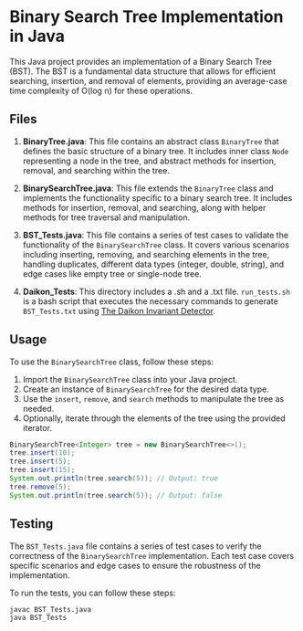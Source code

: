 # Binary Search Tree Implementation in Java

This Java project provides an implementation of a Binary Search Tree (BST). The BST is a fundamental data structure that allows for efficient searching, insertion, and removal of elements, providing an average-case time complexity of O(log n) for these operations.

## Files

1. **BinaryTree.java**: This file contains an abstract class `BinaryTree` that defines the basic structure of a binary tree. It includes inner class `Node` representing a node in the tree, and abstract methods for insertion, removal, and searching within the tree.

2. **BinarySearchTree.java**: This file extends the `BinaryTree` class and implements the functionality specific to a binary search tree. It includes methods for insertion, removal, and searching, along with helper methods for tree traversal and manipulation.

3. **BST_Tests.java**: This file contains a series of test cases to validate the functionality of the `BinarySearchTree` class. It covers various scenarios including inserting, removing, and searching elements in the tree, handling duplicates, different data types (integer, double, string), and edge cases like empty tree or single-node tree.

4. **Daikon_Tests**: This directory includes a .sh and a .txt file. `run_tests.sh` is a bash script that executes the necessary commands to generate `BST_Tests.txt` using [The Daikon Invariant Detector](https://plse.cs.washington.edu/daikon/download/doc/daikon.html).

## Usage

To use the `BinarySearchTree` class, follow these steps:

1. Import the `BinarySearchTree` class into your Java project.
2. Create an instance of `BinarySearchTree` for the desired data type.
3. Use the `insert`, `remove`, and `search` methods to manipulate the tree as needed.
4. Optionally, iterate through the elements of the tree using the provided iterator.

```java
BinarySearchTree<Integer> tree = new BinarySearchTree<>();
tree.insert(10);
tree.insert(5);
tree.insert(15);
System.out.println(tree.search(5)); // Output: true
tree.remove(5);
System.out.println(tree.search(5)); // Output: false
```

## Testing

The `BST_Tests.java` file contains a series of test cases to verify the correctness of the `BinarySearchTree` implementation. Each test case covers specific scenarios and edge cases to ensure the robustness of the implementation.

To run the tests, you can follow these steps:

```bash
javac BST_Tests.java
java BST_Tests
```

